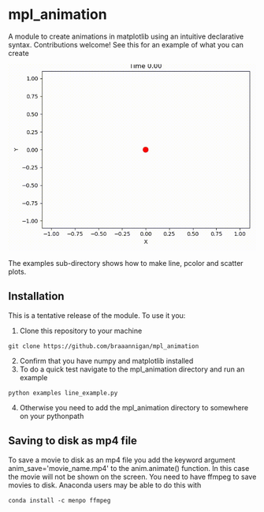 # mpl_animation
A module to create animations in matplotlib using an intuitive declarative syntax.  Contributions welcome!
See this for an example of what you can create

![](https://github.com/braaannigan/mpl_animation/blob/master/scatter.gif)


The examples sub-directory shows how to make line, pcolor and scatter plots.

## Installation
This is a tentative release of the module.  To use it you:

1. Clone this repository to your machine
```
git clone https://github.com/braaannigan/mpl_animation
```
2. Confirm that you have numpy and matplotlib installed
3. To do a quick test navigate to the mpl_animation directory and run an example
```
python examples line_example.py
```
4. Otherwise you need to add the mpl_animation directory to somewhere on your pythonpath

## Saving to disk as mp4 file
To save a movie to disk as an mp4 file you add the keyword argument anim_save='movie_name.mp4' to 
the anim.animate() function.  In this case the movie will not be shown on the screen.  You need to have ffmpeg to save movies to disk.  Anaconda users may be able to do this with
```
conda install -c menpo ffmpeg
```

